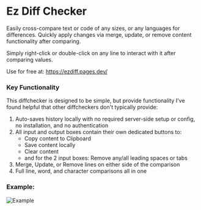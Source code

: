 # Ez Diff Checker
 Easily cross-compare text or code of any sizes, or any languages for differences. Quickly apply changes via merge, update, or remove content functionality after comparing.

 Simply right-click or double-click on any line to interact with it after comparing values.
 
 Use for free at: https://ezdiff.pages.dev/ 

### Key Functionality 
This diffchecker is designed to be simple, but provide functionality I've found helpful that other diffcheckers don't typically provide:
1) Auto-saves history locally with no required server-side setup or config, no installation, and no authentication
2) All input and output boxes contain their own dedicated buttons to:
    - Copy content to Clipboard
    - Save content locally
    - Clear content 
    - and for the 2 input boxes: Remove any/all leading spaces or tabs
3) Merge, Update, or Remove lines on either side of the comparison
4) Full line, word, and character comparisons all in one

### Example:
![Example](https://github.com/user-attachments/assets/175eacd7-f531-4e7b-9daf-82b57dd18da6)
